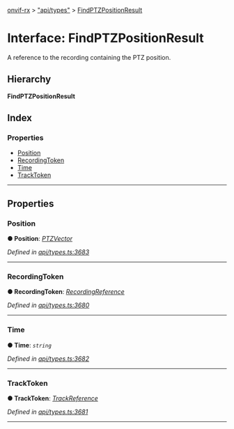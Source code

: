 [onvif-rx](../README.md) > ["api/types"](../modules/_api_types_.md) > [FindPTZPositionResult](../interfaces/_api_types_.findptzpositionresult.md)

# Interface: FindPTZPositionResult

A reference to the recording containing the PTZ position.

## Hierarchy

**FindPTZPositionResult**

## Index

### Properties

* [Position](_api_types_.findptzpositionresult.md#position)
* [RecordingToken](_api_types_.findptzpositionresult.md#recordingtoken)
* [Time](_api_types_.findptzpositionresult.md#time)
* [TrackToken](_api_types_.findptzpositionresult.md#tracktoken)

---

## Properties

<a id="position"></a>

###  Position

**● Position**: *[PTZVector](_api_types_.ptzvector.md)*

*Defined in [api/types.ts:3683](https://github.com/patrickmichalina/onvif-rx/blob/f117e44/src/api/types.ts#L3683)*

___
<a id="recordingtoken"></a>

###  RecordingToken

**● RecordingToken**: *[RecordingReference](../modules/_api_types_.md#recordingreference)*

*Defined in [api/types.ts:3680](https://github.com/patrickmichalina/onvif-rx/blob/f117e44/src/api/types.ts#L3680)*

___
<a id="time"></a>

###  Time

**● Time**: *`string`*

*Defined in [api/types.ts:3682](https://github.com/patrickmichalina/onvif-rx/blob/f117e44/src/api/types.ts#L3682)*

___
<a id="tracktoken"></a>

###  TrackToken

**● TrackToken**: *[TrackReference](../modules/_api_types_.md#trackreference)*

*Defined in [api/types.ts:3681](https://github.com/patrickmichalina/onvif-rx/blob/f117e44/src/api/types.ts#L3681)*

___

